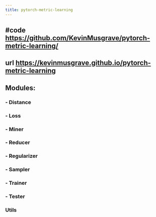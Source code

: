 ```yaml
---
title: pytorch-metric-learning
---
```


## #code https://github.com/KevinMusgrave/pytorch-metric-learning/
## url  https://kevinmusgrave.github.io/pytorch-metric-learning
## Modules:
### - Distance
### - Loss
### - Miner
### - Reducer
### - Regularizer
### - Sampler
### - Trainer
### - Tester
### Utils
